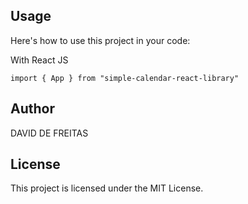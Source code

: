 ## Usage

Here's how to use this project in your code:

With React JS

```
import { App } from "simple-calendar-react-library"
```

## Author

DAVID DE FREITAS

## License

This project is licensed under the MIT License.
